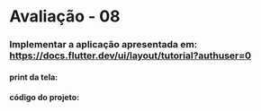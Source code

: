 # Avaliação - 08
### Implementar a aplicação apresentada em: https://docs.flutter.dev/ui/layout/tutorial?authuser=0
#### print da tela:

#### código do projeto: 

